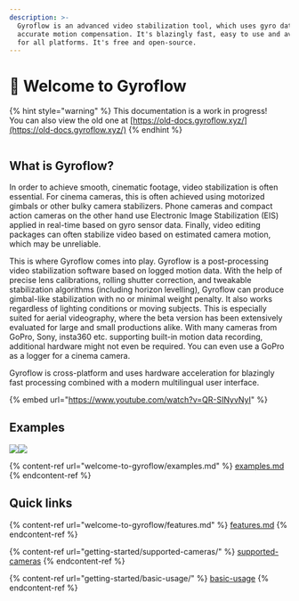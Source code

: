 ```yaml
---
description: >-
  Gyroflow is an advanced video stabilization tool, which uses gyro data for
  accurate motion compensation. It's blazingly fast, easy to use and available
  for all platforms. It's free and open-source.
---
```


# 👋 Welcome to Gyroflow

{% hint style="warning" %}
This documentation is a work in progress! \
You can also view the old one at [https://old-docs.gyroflow.xyz/](https://old-docs.gyroflow.xyz/)
{% endhint %}

<figure><img src="https://raw.githubusercontent.com/gyroflow/gyroflow/master/resources/screenshot.jpg" alt=""><figcaption></figcaption></figure>

## What is Gyroflow?

In order to achieve smooth, cinematic footage, video stabilization is often essential. For cinema cameras, this is often achieved using motorized gimbals or other bulky camera stabilizers. Phone cameras and compact action cameras on the other hand use Electronic Image Stabilization (EIS) applied in real-time based on gyro sensor data. Finally, video editing packages can often stabilize video based on estimated camera motion, which may be unreliable.

This is where Gyroflow comes into play. Gyroflow is a post-processing video stabilization software based on logged motion data. With the help of precise lens calibrations, rolling shutter correction, and tweakable stabilization algorithms (including horizon levelling), Gyroflow can produce gimbal-like stabilization with no or minimal weight penalty. It also works regardless of lighting conditions or moving subjects. This is especially suited for aerial videography, where the beta version has been extensively evaluated for large and small productions alike. With many cameras from GoPro, Sony, insta360 etc. supporting built-in motion data recording, additional hardware might not even be required. You can even use a GoPro as a logger for a cinema camera.

Gyroflow is cross-platform and uses hardware acceleration for blazingly fast processing combined with a modern multilingual user interface.

{% embed url="https://www.youtube.com/watch?v=QR-SINyvNyI" %}

## Examples

![](https://github.com/gyroflow/gyroflow/raw/master/resources/comparison1.gif)![](https://github.com/gyroflow/gyroflow/raw/master/resources/comparison2.gif)

{% content-ref url="welcome-to-gyroflow/examples.md" %}
[examples.md](welcome-to-gyroflow/examples.md)
{% endcontent-ref %}

## Quick links

{% content-ref url="welcome-to-gyroflow/features.md" %}
[features.md](welcome-to-gyroflow/features.md)
{% endcontent-ref %}

{% content-ref url="getting-started/supported-cameras/" %}
[supported-cameras](getting-started/supported-cameras/)
{% endcontent-ref %}

{% content-ref url="getting-started/basic-usage/" %}
[basic-usage](getting-started/basic-usage/)
{% endcontent-ref %}
